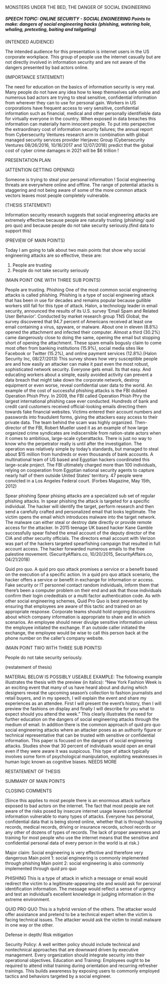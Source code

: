 MONSTERS UNDER THE BED, THE DANGER OF SOCIAL ENGINEERING
##### SPEECH TOPIC: ONLINE SECURITY - SOCIAL ENGINEERING Points to make: dangers of social engineering hacks (phishing, watering hole, whaling, pretexting, baiting and tailgating)

(INTENDED AUDIENCE)

The intended audience for this presentation is internet users in the US corporate workplace. This group of people use the internet casually but are not directly involved in information security and are not aware of the dangers presented by bad actors online. 

(IMPORTANCE STATEMENT)

The need for education on the basics of information security is very real. Many people do not have any idea how to keep themselves safe online and numerous bad actors are trying to steal sensitive, confidential information from wherever they can to use for personal gain. 
Workers in US corporations have frequent access to very sensitive, confidential information such as financial, medical and other personally identifieble data for virtually everyone in the country. When exposed in data breaches this information can materially harm innocent people. 
To put into perspective the extraordinary cost of information security failures; the annual report from Cybersecurity Ventures research arm in combination with global managed security services provider Herjavec Group (Cybersecurity Ventures 08/26/2016, 10/16/2017 and 12/07/2018) predict that the global cost of cyber crime damages in 2021 will be $6 trillion ! 

PRESENTATION PLAN

(ATTENTION GETTING OPENING)

Someone is trying to steal your personal information ! Social engineering threats are everywhere online and offline. The range of potential attacks is staggering and not being aware of some of the more common attack vectors leaves most people completely vulnerable. 

(THESIS STATEMENT)

Information security research suggests that social engineering attacks are extremely effective because people are naturally trusting (phishing/ quid pro quo) and because people do not take security seriously.(find data to support this)

(PREVIEW OF MAIN POINTS)

Today I am going to talk about two main points that show why social engineering attacks are so effective, these are:
1. People are trusting
2. People do not take security seriously

(MAIN POINT ONE WITH THREE SUB POINTS)

People are trusting.
Phishing 
One of the most common social engineering attacks is called phishing. Phishing is a type of social engineering attack that has been in use for decades and remains popular because gullible workers still fall for this type of attack.
Halon, a technology leader in email security, announced the results of its U.S. survey ‘Email Spam and Related User Behavior’. Conducted by market research group TNS Global, the survey discovered that 94.7 percent of Americans received at least one email containing a virus, spyware, or malware. About one in eleven (8.8%) opened the attachment and infected their computer. Almost a third (30.2%) came dangerously close to doing the same, opening the email but stopping short of opening the attachment. These spam emails bogusly claim to come most often from banking institutions (15.9%), social media sites like Facebook or Twitter (15.2%), and online payment services (12.8%).(Halon Security Inc, 08/27/2013)
This survey shows how very susceptible people are and how easily an attacker can make it past even the most robust, sophisticated network security. Everyone gets email. Its that easy. And educating workers about a simple, easily avoided activity can prevent a data breach that might take down the corporate network, destroy equipment or even worse, reveal confidential user data to the world.
An example of the cost of successful phishing attacks is the FBI dubbed Operation Phish Phry.
In 2009, the FBI called Operation Phish Phry the largest international phishing case ever conducted. Hundreds of bank and credit card customers received official-looking emails directing them towards fake financial websites. Victims entered their account numbers and passwords into fraudulent forms, giving the attackers easy access to their private data.
The team behind the scam was highly organized. Then-director of the FBI, Robert Mueller used it as an example of how large organized crime syndicates are indiscernible from nation-state actors when it comes to ambitious, large-scale cyberattacks. There is just no way to know who the perpetrator really is until after the investigation.
The operation was relatively simple by today’s standards, but managed to steal about $15 million from hundreds or even thousands of bank accounts.
A multinational team of US based and Egyptian hackers coordinated this large-scale project. The FBI ultimately charged more than 100 individuals, relying on cooperation from Egyptian national security agents to capture nearly half of them outside United States’ territory. 47 people were convicted in a Los Angeles Federal court. (Forbes Magazine, May 15th, 2012)

Spear phishing
Spear phising attacks are a specialized sub set of regular phishing attacks. In spear phishing the attack is targeted for a specific individual. The hacker will identify the target, perform research and then send a carefully crafted and personalized email that looks legitimate. The victim opens the email which introduces malware into the target network. The malware can either steal or destroy date directly or provide remote access for the attacker. 
In 2015 teenage UK based hacker Kane Gamble successfully spear fished the email account of the deputy director of the CIA and other security officials. The directors email account with Verizon was part of the hackers targeted spearfishing campaign that resulted in full account access. The hacker forwarded numerous emails to the free palestine movement. (SecurityAffairs.co, 10/20/2015, SecurityAffairs.co, 04/21/2018)

Quid pro quo.
A quid pro quo attack promises a service or a benefit based on the execution of a specific action. In a quid pro quo attack scenario, the hacker offers a service or benefit in exchange for information or access.
Fake security or IT personnel contact random individuals, inform them that there’s been a computer problem on their end and ask that those individuals confirm their login crededtials or a multi factor authentication code.
As with other social engineering schemes, Quid Pro Quo is best prevented by ensuring that employees are aware of this tactic and trained on an appropriate response.  Corporate teams should hold ongoing discussions about which company information is appropriate to share and in which scenarios.  An employee should never divulge sensitive information unless the employee initiated the exchange.  If an outside caller initiated the exchange, the employee would be wise to call this person back at the phone number on the caller’s company website.


(MAIN POINT TWO WITH THREE SUB POINTS)

People do not take security seriously. 


(restatement of thesis)


MATERIAL BELOW IS POSSIBLY USEABLE
EXAMPLE: The following example illustrates the thesis with the preview (in italics): “New York Fashion Week is an exciting event that many of us have heard about and during which designers reveal the upcoming season’s collection to fashion journalists and retail buyers, and in my speech, I will explain the event and share my experiences as an attendee. First I will present the event’s history, then I will preview the fashions on display and finally I will describe for you what to expect should you attend the week.”
This clearly illustrates the need for further education on the dangers of social engineering attacks through the medium of email. In addition there is the common approach of quid pro quo social engineering attacks where an attacker poses as an authority figure or technical representative that can be trusted with sensitive or confidential information.
This paper is focused on the dangers of social engineering attacks. Studies show that 30 percent of individuals would open an email even if they were aware it was suspicous. This type of attack typically involves some form of psychological manipulation, exploiting weaknesses in human logic known as cognitive biases. NEEDS MORE

RESTATEMENT OF THESIS

SUMMARY OF MAIN POINTS

CLOSING COMMENTS

[Since this applies to most people there is an enormous attack surface exposed to bad actors on the internet. The fact that most people are not aware of the risks posed by insecure internet usage leaves confidential information vulnerable to many types of attacks. Everyone has personal, confidential data that is being stored online, whether that is through housing records, medical records, driving or insurance records, school records or any other of dozens of types of records. The lack of proper awareness and training for most people who use the internet means that the sensitive and confidential personal data of every person in the world is at risk.}     



Major claim: Social engineering is very effective and therefore very dangerous
Main point 1: social engineering is commonly implemented through phishing 
Main point 2: social engineering is also commonly implemented through quid pro quo 


PHISHING
This is a type of attack in which a message or email would redirect the victim to a legitimate-appearing site and would ask for personal identification information.
The message would reflect a sense of urgency and test an individual’s excellent knowledge in judging information in the extreme environment.


QUID PRO QUO
This is a hybrid version of the others. The attacker would offer assistance and pretend to be a technical expert when the victim is facing technical issues. The attacker would ask the victim to install malware in one way or the other.


Defense in depth/ Risk mitigation

Security Policy: A well written policy should
include technical and nontechnical approaches that
are downward driven by executive management.
Every organization should integrate security into
their operational objectives.
Education and Training: Employees ought to be
required to attend initial training during orientation
and recurring refresher trainings.
This builds
awareness by exposing users to commonly employed
tactics and behaviors targeted by a social engineer.
